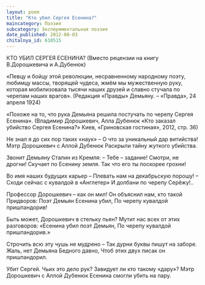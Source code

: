 ```yaml
---
layout: poem
title: "Кто убил Сергея Есенина?"
maincategory: Поэзия
subcategory: Экспериментальная поэзия
date_published: 2012-08-03
chitalnya_id: 610515
---
```




КТО УБИЛ СЕРГЕЯ ЕСЕНИНА?
(Вместо рецензии на книгу
В.Дорошкевича и А.Дубенюк)

«Певцу и бойцу этой революции, несравненному народному поэту, любимцу массы, творящей чудеса, жмём мы мужественную руку, которая мобилизовала тысячи наших друзей и славно стучала по черепам наших врагов».
(Редакция «Правды» Демьяну. – 
«Правда», 24 апреля 1924)

«Похоже на то, что рука Демьяна решила постучать по черепу Сергея Есенина».
(Владимир Дорошкевич, Алла Дубенюк
«Кто заказал убийство Сергея Есенина?»
Киев, «Гриновская гостиная», 2012, стр. 36)

Не знал я до сих пор таких «наук» – 
О что за уникальный дар витийства!
Мэтр Дорошкевич с Аллой Дубенюк
Раскрыли тайну жуткого убийства.

Звонит Демьяну Сталин из Кремля:
– Тебе – задание! Смотри, не дрогни!
Скучает по Есенину земля.
Так что его ты поскорее грохни!

Во имя наших будущих карьер – 
Плевать нам на декабрьскую порошу! – 
Сходи сейчас с кувалдой в «Англетер»
И долбани по черепу Серёжу!..

Профессор Дорошкевич – как он мил!
Он объяснил нам, кто такой Придворов:
Поэт Демьян Есенина убил,
По черепу кувалдой пришпандорив!

Быть может, Дорошкевич в стельку пьян?
Мутит нас всех от этих разговоров:
«Есенина убил поэт Демьян,
По черепу кувалдой пришпандорив.»

Строчить всю эту чушь не мудрено – 
Так дурни буквы пишут на заборе.
Жаль, нет Демьяна Бедного давно,
Чтоб этих двух писак он пришпандорил.

Убит Сергей. Чьих это дело рук?
Завидует ли кто такому «дару»?
Мэтр Дорошкевич с Аллой Дубенюк
Есенина смогли убить на пару.






